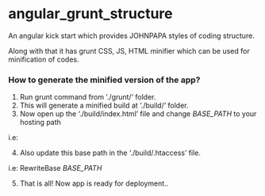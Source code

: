 # angular_grunt_structure

An angular kick start which provides JOHNPAPA styles of coding structure.

Along with that it has grunt CSS, JS, HTML minifier which can be used for minification of codes.

<h3>How to generate the minified version of the app?</h3>

1. Run grunt command from ‘./grunt/‘ folder.
2. This will generate a minified build at ‘./build/‘ folder.
3. Now open up the ‘./build/index.html’ file and change _BASE_PATH_ to your hosting path

i.e: <base href=“_BASE_PATH_” />

4. Also update this base path in the ‘./build/.htaccess’ file.

i.e: RewriteBase _BASE_PATH_

5. That is all! Now app is ready for deployment..
